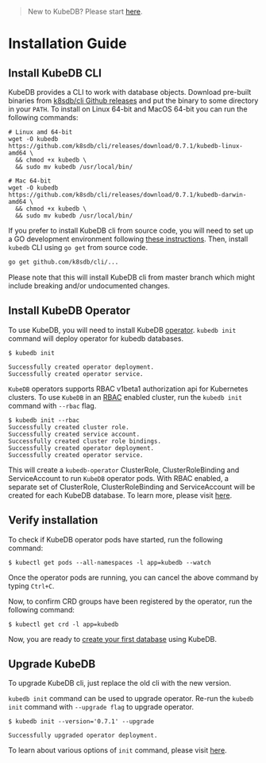 > New to KubeDB? Please start [here](/docs/tutorials/README.md).

# Installation Guide

## Install KubeDB CLI
KubeDB provides a CLI to work with database objects. Download pre-built binaries from [k8sdb/cli Github releases](https://github.com/k8sdb/cli/releases) and put the binary to some directory in your `PATH`. To install on Linux 64-bit and MacOS 64-bit you can run the following commands:

```console
# Linux amd 64-bit
wget -O kubedb https://github.com/k8sdb/cli/releases/download/0.7.1/kubedb-linux-amd64 \
  && chmod +x kubedb \
  && sudo mv kubedb /usr/local/bin/

# Mac 64-bit
wget -O kubedb https://github.com/k8sdb/cli/releases/download/0.7.1/kubedb-darwin-amd64 \
  && chmod +x kubedb \
  && sudo mv kubedb /usr/local/bin/
```

If you prefer to install KubeDB cli from source code, you will need to set up a GO development environment following [these instructions](https://golang.org/doc/code.html). Then, install `kubedb` CLI using `go get` from source code.

```bash
go get github.com/k8sdb/cli/...
```

Please note that this will install KubeDB cli from master branch which might include breaking and/or undocumented changes.

## Install KubeDB Operator
To use KubeDB, you will need to install KubeDB [operator](https://github.com/k8sdb/operator).  `kubedb init` command will deploy operator for kubedb databases. 

```console
$ kubedb init

Successfully created operator deployment.
Successfully created operator service.
```

`KubeDB` operators supports RBAC v1beta1 authorization api for Kubernetes clusters. To use `KubeDB` in an [RBAC](https://kubernetes.io/docs/admin/authorization/rbac/) enabled cluster, run the `kubedb init` command with `--rbac` flag.
```console
$ kubedb init --rbac
Successfully created cluster role.
Successfully created service account.
Successfully created cluster role bindings.
Successfully created operator deployment.
Successfully created operator service.
```

This will create a `kubedb-operator` ClusterRole, ClusterRoleBinding and ServiceAccount to run `KubeDB` operator pods. With RBAC enabled, a separate set of ClusterRole, ClusterRoleBinding and ServiceAccount will be created for each KubeDB database. To learn more, please visit [here](/docs/tutorials/rbac.md).

## Verify installation
To check if KubeDB operator pods have started, run the following command:
```console
$ kubectl get pods --all-namespaces -l app=kubedb --watch
```

Once the operator pods are running, you can cancel the above command by typing `Ctrl+C`.

Now, to confirm CRD groups have been registered by the operator, run the following command:
```console
$ kubectl get crd -l app=kubedb
```

Now, you are ready to [create your first database](/docs/tutorials/README.md) using KubeDB.

## Upgrade KubeDB
To upgrade KubeDB cli, just replace the old cli with the new version.

`kubedb init` command can be used to upgrade operator. Re-run the `kubedb init` command with `--upgrade flag` to upgrade operator.

```console
$ kubedb init --version='0.7.1' --upgrade

Successfully upgraded operator deployment.
```
To learn about various options of `init` command, please visit [here](/docs/reference/kubedb_init.md).

